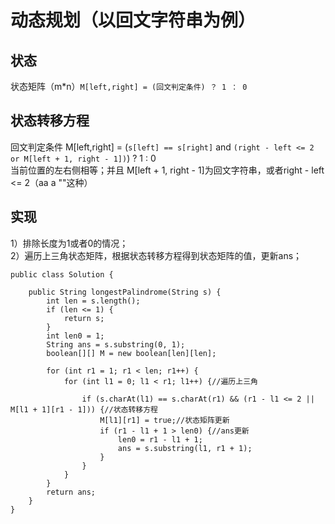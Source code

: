 # 动态规划（以回文字符串为例）
## 状态
状态矩阵（m*n）`M[left,right] = (回文判定条件) ？ 1 ： 0`  
## 状态转移方程
回文判定条件 M[left,right]  = (`s[left] == s[right]` and `(right - left <= 2 or M[left + 1, right - 1])`) ? 1 : 0  
当前位置的左右侧相等；并且 M[left + 1, right - 1]为回文字符串，或者right - left <= 2（aa a ""这种）

## 实现
1）排除长度为1或者0的情况；  
2）遍历上三角状态矩阵，根据状态转移方程得到状态矩阵的值，更新ans；  
```
public class Solution {

    public String longestPalindrome(String s) {
        int len = s.length();
        if (len <= 1) {
            return s;
        }
        int len0 = 1;
        String ans = s.substring(0, 1);
        boolean[][] M = new boolean[len][len];
        
        for (int r1 = 1; r1 < len; r1++) {
            for (int l1 = 0; l1 < r1; l1++) {//遍历上三角
            
                if (s.charAt(l1) == s.charAt(r1) && (r1 - l1 <= 2 || M[l1 + 1][r1 - 1])) {//状态转移方程
                    M[l1][r1] = true;//状态矩阵更新
                    if (r1 - l1 + 1 > len0) {//ans更新
                        len0 = r1 - l1 + 1;
                        ans = s.substring(l1, r1 + 1);
                    }
                }
            }
        }
        return ans;
    }
}
```
